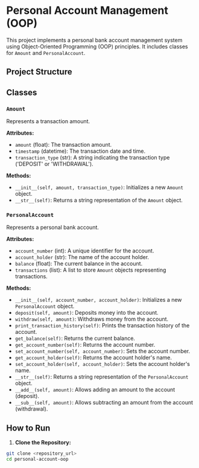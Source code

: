 # Personal Account Management (OOP)

This project implements a personal bank account management system using Object-Oriented Programming (OOP) principles. It includes classes for `Amount` and `PersonalAccount`.

## Project Structure

## Classes

### `Amount`

Represents a transaction amount.

**Attributes:**

* `amount` (float): The transaction amount.
* `timestamp` (datetime): The transaction date and time.
* `transaction_type` (str): A string indicating the transaction type ('DEPOSIT' or 'WITHDRAWAL').

**Methods:**

* `__init__(self, amount, transaction_type)`: Initializes a new `Amount` object.
* `__str__(self)`: Returns a string representation of the `Amount` object.

### `PersonalAccount`

Represents a personal bank account.

**Attributes:**

* `account_number` (int): A unique identifier for the account.
* `account_holder` (str): The name of the account holder.
* `balance` (float): The current balance in the account.
* `transactions` (list): A list to store `Amount` objects representing transactions.

**Methods:**

* `__init__(self, account_number, account_holder)`: Initializes a new `PersonalAccount` object.
* `deposit(self, amount)`: Deposits money into the account.
* `withdraw(self, amount)`: Withdraws money from the account.
* `print_transaction_history(self)`: Prints the transaction history of the account.
* `get_balance(self)`: Returns the current balance.
* `get_account_number(self)`: Returns the account number.
* `set_account_number(self, account_number)`: Sets the account number.
* `get_account_holder(self)`: Returns the account holder's name.
* `set_account_holder(self, account_holder)`: Sets the account holder's name.
* `__str__(self)`: Returns a string representation of the `PersonalAccount` object.
* `__add__(self, amount)`: Allows adding an amount to the account (deposit).
* `__sub__(self, amount)`: Allows subtracting an amount from the account (withdrawal).

## How to Run

1.  **Clone the Repository:**

```bash
git clone <repository_url>
cd personal-account-oop
